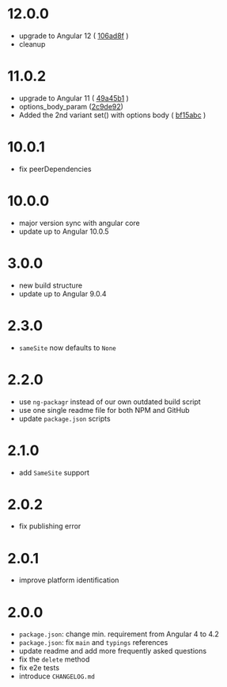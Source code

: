 # 12.0.0

- upgrade to Angular
  12 ( [106ad8f](https://github.com/stevermeister/ngx-cookie-service/pull/125/commits/106ad8f6bccb96a9bc8b9b0db5d6b5f26ca71100) )
- cleanup

# 11.0.2

- upgrade to Angular
  11 ( [49a45b1](https://github.com/stevermeister/ngx-cookie-service/commit/49a45b1f8638e97af51f7757960d7a6ed98eace8) )
- options_body_param ([2c9de92](https://github.com/stevermeister/ngx-cookie-service/commit/2c9de92df7bb509c2adb9488b426d6cf3230aab7))
- Added the 2nd variant set() with options
  body ( [bf15abc](https://github.com/stevermeister/ngx-cookie-service/commit/bf15abc51e6e063e8075dd1531f4b70b24fe3739) )

# 10.0.1

- fix peerDependencies

# 10.0.0

- major version sync with angular core
- update up to Angular 10.0.5

# 3.0.0

- new build structure
- update up to Angular 9.0.4

# 2.3.0

- `sameSite` now defaults to `None`

# 2.2.0

- use `ng-packagr` instead of our own outdated build script
- use one single readme file for both NPM and GitHub
- update `package.json` scripts

# 2.1.0

- add `SameSite` support

# 2.0.2

- fix publishing error

# 2.0.1

- improve platform identification

# 2.0.0

- `package.json`: change min. requirement from Angular 4 to 4.2
- `package.json`: fix `main` and `typings` references
- update readme and add more frequently asked questions
- fix the `delete` method
- fix e2e tests
- introduce `CHANGELOG.md`
